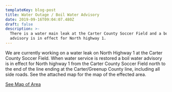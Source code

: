 ```yaml
---
templateKey: blog-post
title: Water Outage / Boil Water Advisory
date: 2019-09-16T09:04:07.480Z
draft: false
description: >-
  There is a water main leak at the Carter County Soccer Field and a boil water
  advisory is in effect for North highway 1.
---
```

We are currently working on a water leak on North Highway 1 at the Carter County Soccer Field.  When water service is restored a boil water advisory is in effect for North highway 1 from the Carter County Soccer Field north to the end of the line ending at the Carter/Greenup County line, including all side roads.  See the attached map for the map of the effected area.

[See Map of Area](/map/?layer=Advisory&feature=0)
